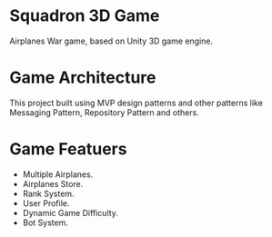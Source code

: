# Squadron 3D Game
Airplanes War game, based on Unity 3D game engine.

# Game Architecture
This project built using MVP design patterns and other patterns like Messaging Pattern, Repository Pattern and others.

# Game Featuers
* Multiple Airplanes.
* Airplanes Store.
* Rank System.
* User Profile.
* Dynamic Game Difficulty.
* Bot System.
